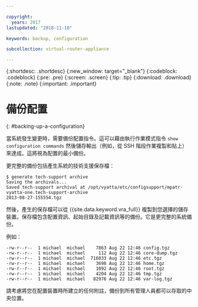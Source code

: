 ```yaml
---

copyright:
  years: 2017
lastupdated: "2018-11-10"

keywords: backup, configuration

subcollection: virtual-router-appliance

---
```


{:shortdesc: .shortdesc}
{:new_window: target="_blank"}
{:codeblock: .codeblock}
{:pre: .pre}
{:screen: .screen}
{:tip: .tip}
{:download: .download}
{:note: .note}
{:important: .important}

# 備份配置
{: #backing-up-a-configuration}

當系統發生變更時，需要備份配置指令。這可以藉由執行作業模式指令 `show configuration commands` 然後儲存輸出（例如，從 SSH 階段作業複製和貼上）來達成。這將視為配置的最小備份。

更完整的備份包括產生系統的技術支援保存檔：

```
$ generate tech-support archive
Saving the archivals...
Saved tech-support archival at /opt/vyatta/etc/configsupport/mpatr-vyatta-one.tech-support-archive
2013-08-27-155554.tgz
```

然後，產生的保存檔可以從 {{site.data.keyword.vra_full}} 複製到您選擇的儲存裝置。保存檔包含配置資訊、起始目錄及記載資訊等的備份。它是更完整的系統備份。

例如：

```
-rw-r--r--  1 michael  michael    7863 Aug 22 12:46 config.tgz
-rw-r--r--  1 michael  michael     112 Aug 22 12:46 core-dump.tgz
-rw-r--r--  1 michael  michael  716033 Aug 22 12:46 etc.tgz
-rw-r--r--  1 michael  michael    3698 Aug 22 12:46 home.tgz
-rw-r--r--  1 michael  michael    1092 Aug 22 12:46 root.tgz
-rw-r--r--  1 michael  michael    4204 Aug 22 12:46 tmp.tgz
-rw-r--r--  1 michael  michael   82976 Aug 22 12:46 var-log.tgz
```

請考慮將您在配置裝置時所建立的任何附註，備份到所有管理人員都可以存取的中央位置。

